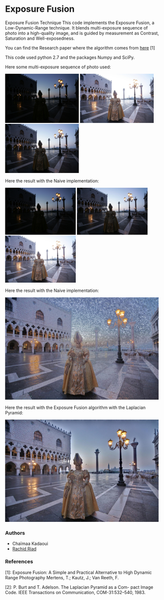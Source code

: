 # Exposure Fusion
Exposure Fusion Technique
This code implements the Exposure Fusion, a Low-Dynamic-Range technique. It blends multi-exposure sequence of photo into a high-quality image, and is guided by measurement as Contrast, Saturation and Well-exposedness.

You can find the Research paper where the algorithm comes from [here](https://github.com/Rachine/ExposureFusion/blob/master/exposure_fusion.pdf) [1]

This code used python 2.7 and the packages Numpy and SciPy.

Here some multi-exposure sequence of photo used:

<img src="/image_set/mask/mask_under.jpg" width="240"> <img src="/image_set/mask/mask_over.jpg" width="240"> <img src="/image_set/mask/mask_mean.jpg" width="240">

Here the result with the Naive implementation:

<img src="/image_set/mask/mask_under.jpg" width="230"> <img src="/image_set/mask/mask_mean.jpg" width="230"> <img src="/image_set/mask/mask_over.jpg" width="230">

Here the result with the Naive implementation:

<img src="res/mask_naive.jpg" width="500">

Here the result with the Exposure Fusion algorithm with the Laplacian Pyramid:

<img src="res/lap_mask_6.jpg" width="500">


### Authors
 - Chaïmaa Kadaoui
 - [Rachid Riad](https://rachine.github.io/)


### References
[1]: Exposure Fusion: A Simple and Practical Alternative to High Dynamic Range Photography
Mertens, T.; Kautz, J.; Van Reeth, F.

[2]: P. Burt and T. Adelson. The Laplacian Pyramid as a Com-
pact Image Code. IEEE Transactions on Communication,
COM-31:532–540, 1983.
